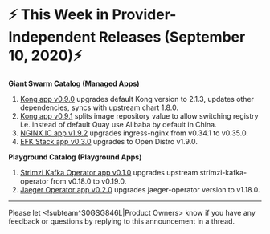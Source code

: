 # :zap: This Week in Provider-Independent Releases (September 10, 2020):zap:

**Giant Swarm Catalog (Managed Apps)**

1. [Kong app v0.9.0](https://github.com/giantswarm/kong-app/blob/master/CHANGELOG.md#090---2020-08-25) upgrades default Kong version to 2.1.3, updates other dependencies, syncs with upstream chart 1.8.0.
2. [Kong app v0.9.1](https://github.com/giantswarm/kong-app/blob/master/CHANGELOG.md#091---2020-09-07) splits image repository value to allow switching registry i.e. instead of default Quay use Alibaba by default in China.
3. [NGINX IC app v1.9.2](https://github.com/giantswarm/nginx-ingress-controller-app/blob/master/CHANGELOG.md#192---2020-09-02) upgrades ingress-nginx from v0.34.1 to v0.35.0.
4. [EFK Stack app v0.3.0](https://github.com/giantswarm/efk-stack-app/blob/master/CHANGELOG.md#030---2020-09-04) upgrades to Open Distro v1.9.0.

**Playground Catalog (Playground Apps)**

1. [Strimzi Kafka Operator app v0.1.0](https://github.com/giantswarm/strimzi-kafka-operator-app/blob/master/CHANGELOG.md#010---2020-08-14) upgrades upstream strimzi-kafka-operator from v0.18.0 to v0.19.0.
2. [Jaeger Operator app v0.2.0](https://github.com/giantswarm/jaeger-operator-app/blob/master/CHANGELOG.md#020---2020-09-01) upgrades jaeger-operator version to v1.18.0.


---
Please let <!subteam^S0GSG846L|Product Owners> know if you have any feedback or questions by replying to this announcement in a thread.
